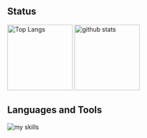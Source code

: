 ## Status
<p align="left">
  <img alt="Top Langs" height="150px" src="https://github-readme-stats.vercel.app/api/top-langs/?username=xx-n59&layout=compact">
  <img alt="github stats" height="150px" src="https://github-readme-stats.vercel.app/api?username=xx-n59"/>
</p>

## Languages and Tools
<img alt="my skills" src="https://skillicons.dev/icons?theme=light&perline=8&i=ts,js,nextjs,react,html,css,ruby,swift,firebase,supabase,postgresql,mysql,planetscale,prisma,styledcomponents,git,github,illustrator,figma" />

